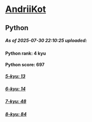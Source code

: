 # [AndriiKot](https://www.codewars.com/users/AndriiKot) 
## Python

##### As of 2025-07-30 22:10:25 uploaded:

#### Python rank: 4 kyu

#### Python score: 697

##### [5-kyu: 13](https://github.com/AndriiKot/Python__CodeWars/tree/main/kyu-5)

##### [6-kyu: 14](https://github.com/AndriiKot/Python__CodeWars/tree/main/kyu-6)

##### [7-kyu: 48](https://github.com/AndriiKot/Python__CodeWars/tree/main/kyu-7)

##### [8-kyu: 84](https://github.com/AndriiKot/Python__CodeWars/tree/main/kyu-8)

